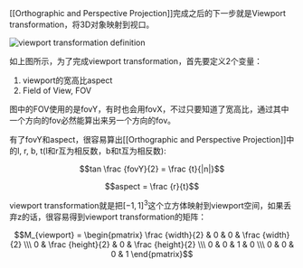 [[Orthographic and Perspective Projection]]完成之后的下一步就是Viewport transformation，将3D对象映射到视口。

![viewport transformation definition](../Images/Viewport_transformation_definition.png)

如上图所示，为了完成viewport transformation，首先要定义2个变量：

1. viewport的宽高比aspect
2. Field of View, FOV

图中的FOV使用的是fovY，有时也会用fovX，不过只要知道了宽高比，通过其中一个方向的fov必然能算出来另一个方向的fov。

有了fovY和aspect，很容易算出[[Orthographic and Perspective Projection]]中的l, r, b, t(l和r互为相反数，b和t互为相反数):

$$tan \frac {fovY}{2} = \frac {t}{|n|}$$

$$aspect = \frac {r}{t}$$

viewport transformation就是把$[-1, 1]^3$这个立方体映射到viewport空间，如果丢弃z的话，很容易得到viewport transformation的矩阵：

$$M_{viewport} = \begin{pmatrix} \frac {width}{2} & 0 & 0 & \frac {width}{2} \\\ 0 & \frac {height}{2} & 0 & \frac {height}{2} \\\ 0 & 0 & 1 & 0 \\\ 0 & 0 & 0 & 1 \end{pmatrix}$$
